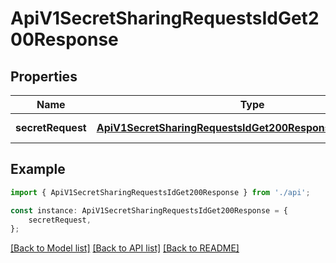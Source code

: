 # ApiV1SecretSharingRequestsIdGet200Response


## Properties

Name | Type | Description | Notes
------------ | ------------- | ------------- | -------------
**secretRequest** | [**ApiV1SecretSharingRequestsIdGet200ResponseSecretRequest**](ApiV1SecretSharingRequestsIdGet200ResponseSecretRequest.md) |  | [default to undefined]

## Example

```typescript
import { ApiV1SecretSharingRequestsIdGet200Response } from './api';

const instance: ApiV1SecretSharingRequestsIdGet200Response = {
    secretRequest,
};
```

[[Back to Model list]](../README.md#documentation-for-models) [[Back to API list]](../README.md#documentation-for-api-endpoints) [[Back to README]](../README.md)
